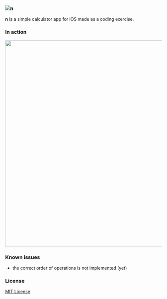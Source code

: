 ### ![n](https://github.com/Twixes/Somsiad/raw/master/icon.png)
**n** is a simple calculator app for iOS made as a coding exercise.

### In action
<img src="https://github.com/Twixes/Somsiad/raw/master/screen.png" height="667">

### Known issues
* the correct order of operations is not implemented (yet)

### License
[MIT License](https://github.com/Twixes/n/blob/master/LICENSE)
